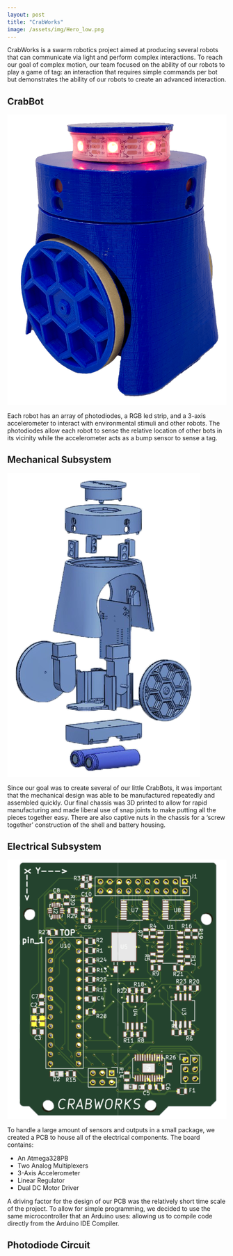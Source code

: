 ```yaml
---
layout: post
title: "CrabWorks"
image: /assets/img/Hero_low.png
---
```

CrabWorks is a swarm robotics project aimed at producing several robots that can communicate via light and perform complex
interactions. To reach our goal of complex motion, our team focused on the ability of our robots to play a game of tag: an interaction
that requires simple commands per bot but demonstrates the ability of our robots to create an advanced interaction.


## CrabBot
![](/assets/img/crabbot_low.png)

Each robot has an array of photodiodes, a RGB led strip, and a 3-axis accelerometer to interact with environmental stimuli
and other robots. The photodiodes allow each robot to sense the relative location of other bots in its vicinity while the accelerometer
acts as a bump sensor to sense a tag.

## Mechanical Subsystem
![](/assets/img/exploded_view.png)

Since our goal was to create several of our little CrabBots, it was important that the mechanical design was able to be manufactured
 repeatedly and assembled quickly. Our final chassis was 3D printed to allow for rapid manufacturing and made liberal use of snap joints
 to make putting all the pieces together easy. There are also captive nuts in the chassis for a ‘screw together’ construction of the
 shell and battery housing.

## Electrical Subsystem
![](/assets/img/layout_rendered_low.png)

To handle a large amount of sensors and outputs in a small package, we created a PCB to house all of the electrical components. The board contains:
*  An Atmega328PB
* Two Analog Multiplexers
* 3-Axis Accelerometer
* Linear Regulator
* Dual DC Motor Driver

A driving factor for the design of our PCB was the relatively short time scale of the project. To allow for simple programming, we decided to
use the same microcontroller that an Arduino uses: allowing us to compile code directly from the Arduino IDE Compiler.

## Photodiode Circuit
